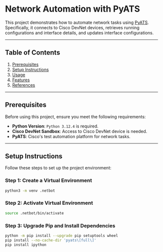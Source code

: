 # Network Automation with PyATS

This project demonstrates how to automate network tasks using [PyATS](https://developer.cisco.com/pyats/). Specifically, it connects to Cisco DevNet devices, retrieves running configurations and interface details, and updates interface configurations.

---

## Table of Contents
1. [Prerequisites](#prerequisites)
2. [Setup Instructions](#setup-instructions)
3. [Usage](#usage)
4. [Features](#features)
5. [References](#references)

---

## Prerequisites

Before using this project, ensure you meet the following requirements:

- **Python Version**: `Python 3.12.4` is required.
- **Cisco DevNet Sandbox**: Access to Cisco DevNet device is needed.
- **PyATS**: Cisco's test automation platform for network tasks.

---

## Setup Instructions

Follow these steps to set up the project environment:

### Step 1: Create a Virtual Environment
```bash
python3 -m venv .netbot
```

### Step 2: Activate Virtual Environment
```bash
source .netbot/bin/activate
```

### Step 3: Upgrade Pip and Install Dependencies
```bash
python -m pip install --upgrade pip setuptools wheel
pip install --no-cache-dir 'pyats\[full\]'
pip install ipython
```


